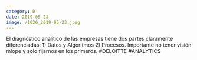 ```yaml
--- 
category: D 
date: 2019-05-23 
image: /1026_2019-05-23.jpeg 
--- 
```


El diagnóstico analítico de las empresas tiene dos partes claramente diferenciadas: 1) Datos y Algoritmos 2) Procesos. Importante no tener visión miope y solo fijarnos en los primeros. #DELOITTE #ANALYTICS